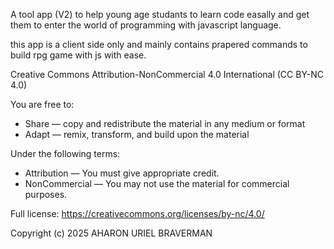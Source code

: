 A tool app (V2) to help young age studants to learn code easally and get them to enter the world of programming with javascript language.

this app is a client side only and mainly contains prapered commands to build rpg game with js with ease.

Creative Commons Attribution-NonCommercial 4.0 International (CC BY-NC 4.0)

You are free to:

- Share — copy and redistribute the material in any medium or format
- Adapt — remix, transform, and build upon the material

Under the following terms:

- Attribution — You must give appropriate credit.
- NonCommercial — You may not use the material for commercial purposes.

Full license: https://creativecommons.org/licenses/by-nc/4.0/

Copyright (c) 2025 AHARON URIEL BRAVERMAN
